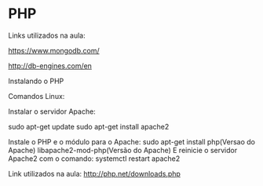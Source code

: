 # PHP

Links utilizados na aula:

https://www.mongodb.com/

http://db-engines.com/en

Instalando o PHP

Comandos Linux:

Instalar o servidor Apache:

sudo apt-get update 
sudo apt-get install apache2


Instale o PHP e o módulo para o Apache:
sudo apt-get install php(Versao do Apache) libapache2-mod-php(Versão do Apache)
E reinicie o servidor Apache2 com o comando:
systemctl restart apache2

Link utilizados na aula:
http://php.net/downloads.php